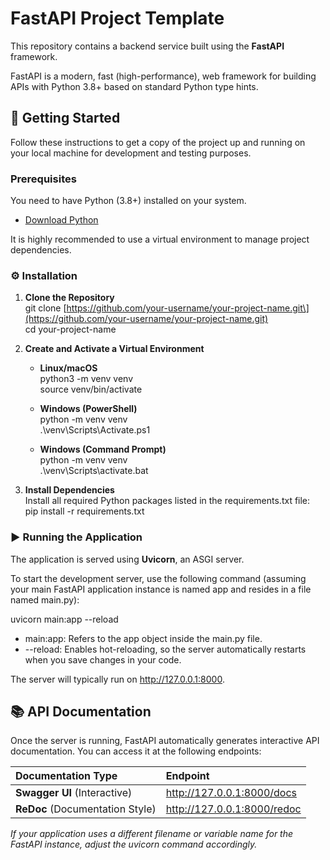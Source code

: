 # **FastAPI Project Template**

This repository contains a backend service built using the **FastAPI** framework.

FastAPI is a modern, fast (high-performance), web framework for building APIs with Python 3.8+ based on standard Python type hints.

## **🚀 Getting Started**

Follow these instructions to get a copy of the project up and running on your local machine for development and testing purposes.

### **Prerequisites**

You need to have Python (3.8+) installed on your system.

* [Download Python](https://www.python.org/downloads/)

It is highly recommended to use a virtual environment to manage project dependencies.

### **⚙️ Installation**

1. **Clone the Repository**  
   git clone \[https://github.com/your-username/your-project-name.git\](https://github.com/your-username/your-project-name.git)  
   cd your-project-name

2. **Create and Activate a Virtual Environment**  
   * **Linux/macOS**  
     python3 \-m venv venv  
     source venv/bin/activate

   * **Windows (PowerShell)**  
     python \-m venv venv  
     .\\venv\\Scripts\\Activate.ps1

   * **Windows (Command Prompt)**  
     python \-m venv venv  
     .\\venv\\Scripts\\activate.bat

3. **Install Dependencies**  
   Install all required Python packages listed in the requirements.txt file:  
   pip install \-r requirements.txt

### **▶️ Running the Application**

The application is served using **Uvicorn**, an ASGI server.

To start the development server, use the following command (assuming your main FastAPI application instance is named app and resides in a file named main.py):

uvicorn main:app \--reload

* main:app: Refers to the app object inside the main.py file.  
* \--reload: Enables hot-reloading, so the server automatically restarts when you save changes in your code.

The server will typically run on http://127.0.0.1:8000.

## **📚 API Documentation**

Once the server is running, FastAPI automatically generates interactive API documentation. You can access it at the following endpoints:

| Documentation Type | Endpoint |
| :---- | :---- |
| **Swagger UI** (Interactive) | http://127.0.0.1:8000/docs |
| **ReDoc** (Documentation Style) | http://127.0.0.1:8000/redoc |

*If your application uses a different filename or variable name for the FastAPI instance, adjust the uvicorn command accordingly.*